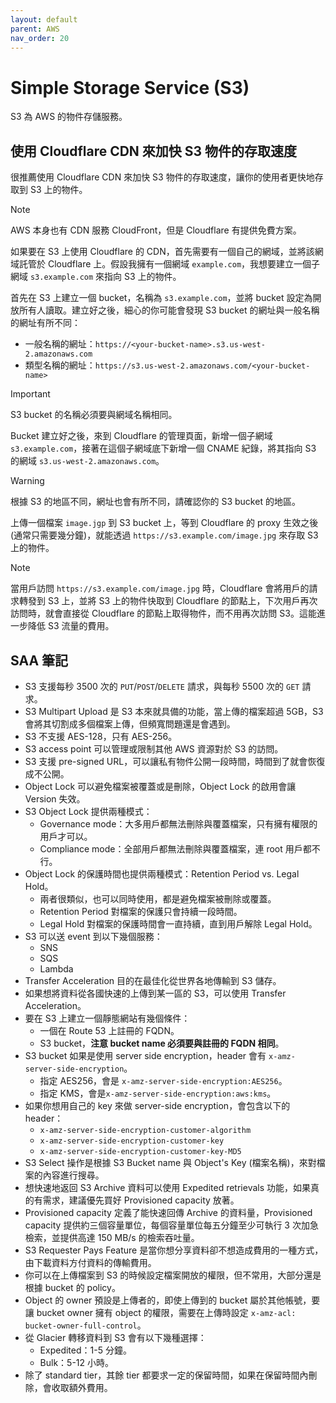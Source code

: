 ```yaml
---
layout: default
parent: AWS
nav_order: 20
---
```


# Simple Storage Service (S3)

S3 為 AWS 的物件存儲服務。

## 使用 Cloudflare CDN 來加快 S3 物件的存取速度

很推薦使用 Cloudflare CDN 來加快 S3 物件的存取速度，讓你的使用者更快地存取到 S3 上的物件。

> [!NOTE]
>
> AWS 本身也有 CDN 服務 CloudFront，但是 Cloudflare 有提供免費方案。

如果要在 S3 上使用 Cloudflare 的 CDN，首先需要有一個自己的網域，並將該網域託管於 Cloudflare 上。假設我擁有一個網域 `example.com`，我想要建立一個子網域 `s3.example.com` 來指向 S3 上的物件。

首先在 S3 上建立一個 bucket，名稱為 `s3.example.com`，並將 bucket 設定為開放所有人讀取。建立好之後，細心的你可能會發現 S3 bucket 的網址與一般名稱的網址有所不同：

- 一般名稱的網址：`https://<your-bucket-name>.s3.us-west-2.amazonaws.com`
- 類型名稱的網址：`https://s3.us-west-2.amazonaws.com/<your-bucket-name>`

> [!IMPORTANT]
>
> S3 bucket 的名稱必須要與網域名稱相同。

Bucket 建立好之後，來到 Cloudflare 的管理頁面，新增一個子網域 `s3.example.com`，接著在這個子網域底下新增一個 CNAME 紀錄，將其指向 S3 的網域 `s3.us-west-2.amazonaws.com`。

> [!WARNING]
>
> 根據 S3 的地區不同，網址也會有所不同，請確認你的 S3 bucket 的地區。

上傳一個檔案 `image.jgp` 到 S3 bucket 上，等到 Cloudflare 的 proxy 生效之後 (通常只需要幾分鐘)，就能透過 `https://s3.example.com/image.jpg` 來存取 S3 上的物件。

> [!NOTE]
>
> 當用戶訪問 `https://s3.example.com/image.jpg` 時，Cloudflare 會將用戶的請求轉發到 S3 上，並將 S3 上的物件快取到 Cloudflare 的節點上，下次用戶再次訪問時，就會直接從 Cloudflare 的節點上取得物件，而不用再次訪問 S3。這能進一步降低 S3 流量的費用。

## SAA 筆記

- S3 支援每秒 3500 次的 `PUT`/`POST`/`DELETE` 請求，與每秒 5500 次的 `GET` 請求。
- S3 Multipart Upload 是 S3 本來就具備的功能，當上傳的檔案超過 5GB，S3 會將其切割成多個檔案上傳，但頻寬問題還是會遇到。
- S3 不支援 AES-128，只有 AES-256。
- S3 access point 可以管理或限制其他 AWS 資源對於 S3 的訪問。
- S3 支援 pre-signed URL，可以讓私有物件公開一段時間，時間到了就會恢復成不公開。
- Object Lock 可以避免檔案被覆蓋或是刪除，Object Lock 的啟用會讓 Version 失效。
- S3 Object Lock 提供兩種模式：
  - Governance mode：大多用戶都無法刪除與覆蓋檔案，只有擁有權限的用戶才可以。
  - Compliance mode：全部用戶都無法刪除與覆蓋檔案，連 root 用戶都不行。
- Object Lock 的保護時間也提供兩種模式：Retention Period vs. Legal Hold。
  - 兩者很類似，也可以同時使用，都是避免檔案被刪除或覆蓋。
  - Retention Period 對檔案的保護只會持續一段時間。
  - Legal Hold 對檔案的保護時間會一直持續，直到用戶解除 Legal Hold。
- S3 可以送 event 到以下幾個服務：
  - SNS
  - SQS
  - Lambda
- Transfer Acceleration 目的在最佳化從世界各地傳輸到 S3 儲存。
- 如果想將資料從各國快速的上傳到某一區的 S3，可以使用 Transfer Acceleration。
- 要在 S3 上建立一個靜態網站有幾個條件：
  - 一個在 Route 53 上註冊的 FQDN。
  - S3 bucket，**注意 bucket name 必須要與註冊的 FQDN 相同**。
- S3 bucket 如果是使用 server side encryption，header 會有 `x-amz-server-side-encryption`。
  - 指定 AES256，會是 `x-amz-server-side-encryption:AES256`。
  - 指定 KMS，會是`x-amz-server-side-encryption:aws:kms`。
- 如果你想用自己的 key 來做 server-side encryption，會包含以下的 header：
  - `x-amz-server-side-encryption-customer-algorithm`
  - `x-amz-server-side-encryption-customer-key`
  - `x-amz-server-side-encryption-customer-key-MD5`
- S3 Select 操作是根據 S3 Bucket name 與 Object's Key (檔案名稱)，來對檔案的內容進行搜尋。
- 想快速地返回 S3 Archive 資料可以使用 Expedited retrievals 功能，如果真的有需求，建議優先買好 Provisioned capacity 放著。
- Provisioned capacity 定義了能快速回傳 Archive 的資料量，Provisioned capacity 提供約三個容量單位，每個容量單位每五分鐘至少可執行 3 次加急檢索，並提供高達 150 MB/s 的檢索吞吐量。
- S3 Requester Pays Feature 是當你想分享資料卻不想造成費用的一種方式，由下載資料方付資料的傳輸費用。
- 你可以在上傳檔案到 S3 的時候設定檔案開放的權限，但不常用，大部分還是根據 bucket 的 policy。
- Object 的 owner 預設是上傳者的，即使上傳到的 bucket 屬於其他帳號，要讓 bucket owner 擁有 object 的權限，需要在上傳時設定 `x-amz-acl: bucket-owner-full-control`。
- 從 Glacier 轉移資料到 S3 會有以下幾種選擇：
  - Expedited：1-5 分鐘。
  - Bulk：5-12 小時。
- 除了 standard tier，其餘 tier 都要求一定的保留時間，如果在保留時間內刪除，會收取額外費用。
